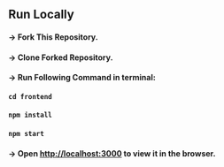 ## Run Locally


#### -> Fork This Repository.
#### -> Clone Forked Repository.
#### -> Run Following Command in terminal:
#### `cd frontend`
#### `npm install`
#### `npm start`
#### -> Open [http://localhost:3000](http://localhost:3000) to view it in the browser.